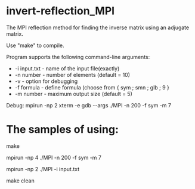 # invert-reflection_MPI
The MPI reflection method for finding the inverse matrix using an adjugate matrix.

Use "make" to compile.

Program supports the following command-line arguments:
  * -i input.txt - name of the input file(exactly)
  * -n number - number of elements (default = 10)
  * -v - option for debugging
  * -f formula - define formula (choose from { sym ; smn ; glb ; 9 }
  * -m number - maximum output size (default = 5)
  
  Debug: mpirun -np 2 xterm -e gdb --args ./MPI -n 200 -f sym -m 7
  
# The samples of using:
  
  make
  
  mpirun -np 4 ./MPI -n 200 -f sym -m 7
  
  mpirun -np 2 ./MPI -i input.txt
  
  make clean
